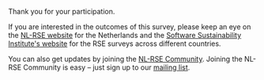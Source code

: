 Thank you for your participation.

If you are interested in the outcomes of this survey, please keep an eye on the 
[NL-RSE website](http://nl-rse.org/) for the Netherlands and the [Software Sustainability Institute's website](https://www.software.ac.uk) for the RSE surveys across different countries.

You can also get updates by joining the [NL-RSE Community](http://nl-rse.org/join.html). Joining the NL-RSE Community is easy – just sign up to our
[mailing list](https://lists.nl-rse.org/mailman/listinfo/everyone).


